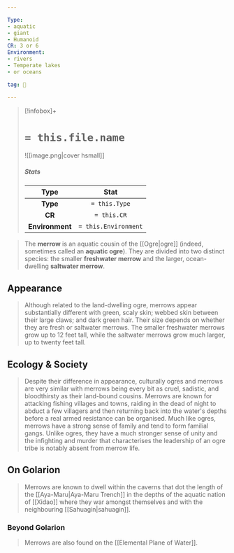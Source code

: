 ```yaml
---

Type:
- aquatic
- giant
- Humanoid
CR: 3 or 6
Environment:
- rivers
- Temperate lakes
- or oceans

tag: 👹

---
```


> [!infobox]+
> #  `= this.file.name`
> ![[image.png|cover hsmall]]
> ##### Stats
> Type | Stat |
> :---:|:---:|
> **Type** | `= this.Type` |
> **CR** | `= this.CR` |
> **Environment** | `= this.Environment` |



> The **merrow** is an aquatic cousin of the [[Ogre|ogre]] (indeed, sometimes called an **aquatic ogre**). They are divided into two distinct species: the smaller **freshwater merrow** and the larger, ocean-dwelling **saltwater merrow**.



## Appearance

> Although related to the land-dwelling ogre, merrows appear substantially different with green, scaly skin; webbed skin between their large claws; and dark green hair. Their size depends on whether they are fresh or saltwater merrows. The smaller freshwater merrows grow up to 12 feet tall, while the saltwater merrows grow much larger, up to twenty feet tall.


## Ecology & Society

> Despite their difference in appearance, culturally ogres and merrows are very similar with merrows being every bit as cruel, sadistic, and bloodthirsty as their land-bound cousins. Merrows are known for attacking fishing villages and towns, raiding in the dead of night to abduct a few villagers and then returning back into the water's depths before a real armed resistance can be organised. Much like ogres, merrows have a strong sense of family and tend to form familial gangs. Unlike ogres, they have a much stronger sense of unity and the infighting and murder that characterises the leadership of an ogre tribe is notably absent from merrow life.


## On Golarion

> Merrows are known to dwell within the caverns that dot the length of the [[Aya-Maru|Aya-Maru Trench]] in the depths of the aquatic nation of [[Xidao]] where they war amongst themselves and with the neighbouring [[Sahuagin|sahuagin]].


### Beyond Golarion

> Merrows are also found on the [[Elemental Plane of Water]].








